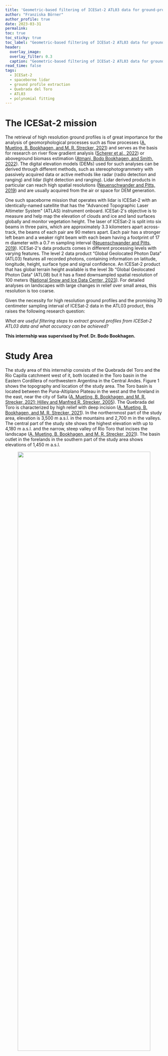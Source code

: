 ```yaml
---
title: 'Geometric-based filtering of ICESat-2 ATL03 data for ground-profile retrieval in the Quebrada del Toro, Argentina'
author: "Franziska Börner"
author_profile: true
date: 2023-03-31
permalink: 
toc: true
toc_sticky: true
toc_label: "Geometric-based filtering of ICESat-2 ATL03 data for ground-profile retrieval in the Quebrada del Toro, Argentina"
header:
  overlay_image: 
  overlay_filter: 0.3
  caption: "Geometric-based filtering of ICESat-2 ATL03 data for ground-profile retrieval in the Quebrada del Toro, Argentina"
read_time: false
tags:
  - ICESat-2
  - spaceborne lidar
  - ground profile extraction
  - Quebrada del Toro
  - ATL03
  - polynomial fitting
---
```


# The ICESat-2 mission

The retrieval of high resolution ground profiles is of great importance for the analysis of geomorphological processes such as flow processes ([A. Mueting, B. Bookhagen, and M. R. Strecker, 2021](#sources)) and serves as the basis for research on river flow gradient analysis ([Scherer et al., 2022](#sources)) or aboveground biomass estimation ([Atmani, Bodo Bookhagen, and Smith, 2022](#sources)). The digital elevation models (DEMs) used for such analyses can be derived through different methods, such as stereophotogrammetry with passively acquired data or active methods like radar (radio detection and ranging) and lidar (light detection and ranging). Lidar derived products in particular can reach high spatial resolutions ([Neuenschwander and Pitts, 2019](#sources)) and are usually acquired from the air or space for DEM generation. 

One such spaceborne mission that operates with lidar is ICESat-2 with an identically-named satellite that has the "Advanced Topographic Laser Altimeter System" (ATLAS) instrument onboard. ICESat-2's objective is to measure and help map the elevation of clouds and ice and land surfaces globally and monitor vegetation height. 
The laser of ICESat-2 is split into six beams in three pairs, which are approximately 3.3 kilometers apart across-track, the beams of each pair are 90 meters apart. Each pair has a stronger left beam and a weaker right beam with each beam having a footprint of 17 m diameter with a 0.7 m sampling interval ([Neuenschwander and Pitts, 2019](#sources)). 
ICESat-2's data  products comes in different processing levels with varying features. The level 2 data product “Global Geolocated Photon Data” (ATL03) features all recorded photons, containing information on latitude, longitude, height, surface type and signal confidence. An ICESat-2 product that has global terrain height available is the level 3b “Global Geolocated Photon Data” (ATL08) but it has a fixed downsampled spatial resolution of 100 meters ([National Snow and Ice Data Center, 2023](#sources)). For detailed analyses on landscapes with large changes in relief over small areas, this resolution is too coarse. 

Given the necessity for high resolution ground profiles and the promising 70 centimeter sampling interval of ICESat-2 data in the ATL03 product, this raises the following research question:

*What are useful filtering steps to extract ground profiles from ICESat-2 ATL03 data and what accuracy can be achieved?*

**This internship was supervised by Prof. Dr. Bodo Bookhagen.**

# Study Area

The study area of this internship consists of the Quebrada del Toro and the Río Capilla catchment west of it, both located in the Toro basin in the Eastern Cordillera of northwestern Argentina in the Central Andes. Figure 1 shows the topography and location of the study area.  The Toro basin is located between the Puna-Altiplano Plateau in the west and the foreland in the east, near the city of Salta ([A. Mueting, B. Bookhagen, and M. R. Strecker, 2021; Hilley and Manfred R. Strecker, 2005](#sources)). 
The Quebrada del Toro is characterized by high relief with deep incision ([A. Mueting, B. Bookhagen, and M. R. Strecker, 2021](#sources)). In the northernmost part of the study area, elevation is 3,500 m a.s.l. in the mountains and 2,700 m in the valleys. The central part of the study site shows the highest elevation with up to 4,180 m a.s.l. and the narrow, steep valley of Río Toro that incises the landscape ([A. Mueting, B. Bookhagen, and M. R. Strecker, 2021](#sources)). The basin outlet in the forelands in the southern part of the study area shows elevations of 1,450 m a.s.l.

<center>
<figure>
<img src="ICESat-2-QdelToro-Boerner-figures/qdt_map_dem2.png" width="100%" height="70%"><figcaption>Figure 1: Map of the Quebrada del Toro and Río Capilla catchment. The area of interest is outlined in white. The background GLO-30 DEM shows the geoid based elevation in the area. The six ICESat-2 beams are displayed by signal photons. The location of the study area is displayed red in the inset map with the ETOPO5 DEM in the background.</figcaption>
</figure>
</center>

# Datasets


ATL03 data can be accessed and downloaded as hdf5 files through the [Data Access Tool](https://nsidc.org/data/data-access-tool/ATL03/versions/5) of the NSIDC (National Snow and Ice Data Center). For this internship, a dataset from 29/05/2022 that goes through the center of the study area was chosen (see Figure 1). The reference ground track of the dataset is 1032, cycle number 15, segment number 8.

Each of the six ICESat-2 beams was extracted and then filtered for signal photons by the confidence flags that ATL03 data provides for every photon: flags 2 to 4 indicate low, medium and high confidence, respectively; photons that were labelled noise or unspecified were not used for analysis. 
The distribution of photon confidence along the track can be seen in Figure 2.  
<center>
<figure>
<img src="ICESat-2-QdelToro-Boerner-figures/photon_dist.png" width="100%" height="80%"><figcaption>Figure 2: Distribution of photon confidence flags for beam GT1L, plotted along the distance of the track against the photon height. Photons of low, medium, and high confidence are labeled signal photons to be used for the analysis. </figcaption>
</figure>
</center>


Validation data was used in the form of DEMs. Three DEMs were used with the addition of a global geoid dataset to correct for different height coordinate reference systems. 

The first DEM used was the Quebrada del Toro 3m DEM, which was created in [A. Mueting, B. Bookhagen, and M. R. Strecker, 2021](#sources) from tri-stereo SPOT-7 satellite data. The DEM file was derived from [Zenodo](https://zenodo.org/record/5653779) and has a accuracy of 0.051 ± 1.915 m, but covers a smaller extent than the study area. Its vertical coordinate system is WGS84 ([A. Mueting, B. Bookhagen, and M. R. Strecker, 2021](#sources)). 

Another high-resolution DEM was the Salta Sector 5.1 DEM by the Instituto Geográfico Nacional of Argentina with a spatial resolution of 5 meters. Its vertical reference system is the Sistema de Referencia Vertical Nacional del año 1971 (SRVN71), which is relative to the localized tide gauge measured in Mar del Plata, Argentina ([Instituto Geográfico Nacional, 2023](#sources)).

Additionally the Copernicus DEM in the GLO-30 instance was used. The data covers the global land surface and has a spatial resolution of 30 meters and an absolute vertical accuracy of <4 m, using the EGM2008 (EPSG: 3855) vertical coordinate system ([European Space Agency, 2022](#sources)). 
To correct the difference in elevation between the ellipsoid and geoid based vertical coordinate systems, the WGS84-EGM2008 geoid conversion values ([Agisoft, 2023](#sources)) were added to the elevation of the GLO-30 DEM.

# Methods for Ground Profile Retrieval

## Eigenvalues

The local neighborhood of points can be analyzed to determine the local structure at those points. This is often done by calculating the 3D covariance matrix, also called 3D structure tensor. The structure tensor and its eigenvalues are common tools to extract geometric features from point clouds and to classify and interpret them ([Dittrich, Martin Weinmann, and Hinz, 2017](#sources)). 

The idea was to extract ground photons based on eigenvalue ratio as quality characteristic. If points were distributed perfectly level without noise, the first eigenvalue of the covariance matrix ($\lambda_{1}$) were 0, as the vertical extent and therefore vertical variance is 0. The second eigenvalue $\lambda_{2}$ is determined by the horizontal extent and its variance. The ratio of $\lambda_{2}/\lambda_{1}$ therefore would be infinite and not defined. If noise is added to the level points, $\lambda_{1}$ increases as a result of the increase of vertical variance in the points. This would in return allow for a valid result of the $\lambda_{2}/\lambda_{1}$ ratio: the lower the vertical variance, the higher the ratio. For real lidar data, this ratio was thought to give information on the neighborhood characteristics of photons: photons that have a certain ratio as attribute could be assumed to be close together enough that they could be classified as ground surface photons.


To implement this, the nearest neighborhood of each point was determined with a k-d tree. Beam GT1L was chosen as test data. The neighborhood was then used as input data for the covariance matrix of which the eigenvalues were calculated. To make the calculation more robust against outliers, a randomizer was implemented that would calculate the eigenvalues of a randomly chosen 75\% of points, store them, repeat the same process with new random 75\% points and compute the mean of both $\lambda_{1}$ and $\lambda_{2}$ and their standard deviations from the randomizer. This was repeated for all neighborhoods. To speed up computation, numba was used for parallelization. 

The result was a sorted pair of eigenvalues and their corresponding standard deviation. This was tested for different neighborhood sizes, as the chosen size affects the eigenvalue magnitudes and therefore all products derived from the eigenvalues. Smaller neighborhoods lead to higher values for $\lambda_{1}$ and $\lambda_{2}$, the ratio becomes noisier. If the neighborhood is chosen too big, details in the relief cannot be picked up on anymore. Results were more significant with heavy point density-based outlier filtering before calculating the eigenvalues. Figure 3 shows eigenvalues and their ratio for different neighborhood sizes. 

A ratio threshold was chosen experimentally. Figure 4 shows the ratio and ratio threshold used for filtering: all photons whose 100-photon neighborhood eigenvalue ratio exceeded 50 were classified as ground photons. Problems show in the inequality of ground photon distribution across the scene: in some areas no photon was labelled ground, in others effectively every photon exceeded the ratio threshold. This made the eigenvalue approach unsuitable for ground profile retrieval. 

<center>
<figure>
<img src="ICESat-2-QdelToro-Boerner-figures/eva12.png" width="90%" height="70%"><figcaption>Figure 3: Magnitude and ratio of eigenvalues 1 and 2 for all neighborhood sizes. </figcaption>
</figure>
</center>

<center>
<figure>
<img src="ICESat-2-QdelToro-Boerner-figures/evaratio.png" width="90%" height="70%"><figcaption>Figure 4: Using eigenvalue ratio (neighborhood size: 100) and a threshold of 50 for ground photon retrieval. The photons that have a eigenvalue ratio above that threshold do not represent ground photons well.</figcaption>
</figure>
</center>

## Polynomial Fitting

A different approach to the goal of ground profile retrieval was polynomial fitting through polynomial least-squares regression. The fitting returns polynomial coefficients, with the corresponding polynomial function defining the relationship between x-values (distance along track) and y-values (elevation) as defined in 

$$ y = f(x) = \sum_{k=0}^{n} a_k x^k $$

In Python the function ``numpy.polynomial.polynomial.Polynomial.fit`` was used. In the function weights can be included, which apply to the unsquared residual ([NumPy Developers, 2023](#sources)). Here, weights were assigned to each point based on the density of the point's nearest neighborhood, with low weights for low density and high weights for high density neighborhoods, scaled to values between 0 and 1.

For the calculation of the polynomial fit the nearest neighborhood of each photon was derived with a k-d tree. For each neighborhood the polynomial fit was calculated and coefficients and resulting elevation were returned. Using a randomizer was unnecessary as the coefficients are not affected by it. The result of the polynomial fitting is an estimation of the surface area. It is discrete, as the x-values are discrete, non-continuous values for which a corresponding y-value exists. To achieve better results, the resulting elevation was first filtered for outlier photons from the ATL03 signal photons and then smoothed. Smoothing was implemented with Gaussian average smoothing with a sigma of 5. It increases the standard deviation of residuals between smoothed fit and the photons, but removes sharp edges.

Two parameters had to be determined to find a best polynomial fit: the degree of the polynomial function and the neighborhood size that the fit is calculated for. To determine the best suited parameters, one strong beam was chosen (GT1L) and subsetted to a 20 kilometer segment (0 to 20 km distance along track), to save on computational power. 

First, the neighborhood size (in the following called "kN") was analyzed. As opposed to eigenvalues and eigenvectors, kN was found to not affect the polynomial fitting to a large degree. 
The calculated differences between the kN smoothed fits and residuals to the GLO-30 DEM showed very similar values between all analyzed kN values. The largest differences appear where gaps are present. Setting kN lower than 50 increases noisiness, above kN = 150 the initial polynomial fit is too smooth to catch details of topography. As the polynomial fit of kN = 150 had the best mean and standard deviation of residuals with the GLO-30 DEM, kN = 150 was chosen for the remaining analysis.  

The degrees of the polynomial function that were tested against were linear (1<sup>st</sup> degree), quadratic (2<sup>nd</sup> degree) and cubic (3<sup>rd</sup> degree).
While computation time for the kN testing was relatively similar for all kN, the computation time increases as a multiple of the tested degree, making cubic fitting very time expensive. Comparing the polynomial fits to the GLO-30 DEM shows that linear polynomial fitting gives the best results, so the remaining ground photon retrieval was conducted with linear fitting. 

Additionally an outlier filtered beam subset was tested, as the signal photons include a small number of outlier photons. A threshold of two percent was chosen, meaning the 2\% points with the lowest neighborhood density were removed. The statistics show lower mean and standard deviation in residuals to the photons, but higher mean and standard deviation in residuals to the GLO-30 DEM. Therefore the analysis was conducted on the full signal photon beam. 

With the best parameters for the polynomial fit determined (no filtering, kN = 150, degree = 1 (linear)), the fit was then used to test ground photon retrieval. For this, residuals were removed iteratively. First, the polynomial fit on the entire GT1L beam was calculated, smoothed and checked for effects from outlier photons. Then, residuals of photons and the smoothed fit were calculated. Photons and residuals were then split in 30 m alongtrack distance bins. Within those bins the residuals that were outside of the lowest 20<sup>th</sup> and upper 20<sup>th</sup> percentile range were removed. The bins with the remaining photons were then concatenated again and used as input for the next iteration. The binning ensured a regulated removal of residuals across the entire alongtrack distance instead of concentrated removal in areas with particularly high residuals. 

```python
# set up full length swath and duplicate it for iterating over
xy = ATL_conf[['alongtrack_base', 'Photon_Height']].to_numpy()
xy_loop = np.array(xy, copy=True)

# loop 4 times: bin swath in 30 m segments, remove residuals of lower and upper 20th percentile, concatenate swath segments and repeat
# in the end, only the points with the least difference to photons should be left --> ground profile photons
# assumes residuals are normal distributed
for i in range(4):
    print(f'Loop {i+1}')
    print(f'Number of photons: {len(xy_loop)}')
    # calculate linear fit on kN = 150, smooth, remove outliers
    coeffs, pfit_elev = polyfit_numpy(xy_loop, 150, 1)
    pfit_elev_smooth = gaussian_filter(pfit_elev, sigma=5)
    pfit_elev_smooth[np.abs(xy_loop[:,1]-pfit_elev_smooth) > 50] = np.nan
    print(f'Number of elements in smoothed polyfit: {np.sum(~np.isnan(pfit_elev_smooth))}')

    # suppress 'All-NaN slice encountered' or 'Mean of empty slice' RuntimeWarnings that will occur
    with warnings.catch_warnings():
        warnings.simplefilter("ignore", category=RuntimeWarning)
        # statistics on photon residuals
        residuals = xy_loop[:,1] - pfit_elev_smooth
        print(f'Max residual at index {np.nanargmax(residuals)} with {np.nanmax(residuals):.2f} m')
        print(f'Min residual at index {np.nanargmin(residuals)} with {np.nanmin(residuals):.2f} m')
        print(f'StDev of residuals: {np.nanstd(residuals):.2f}')

        # split photons and residuals into 30 m bins
        split_at = xy_loop[:, 0].searchsorted(np.arange(0, int(max(xy_loop[:,0])), 30))
        xy_bins = np.split(xy_loop, split_at)
        residuals_bins = np.split(residuals, split_at)

        # empty list to catch filtered photon bins
        new_xy_bins = []
        for j in range(len(xy_bins)):
            # retrieve indices where residuals are in 20-80th residual percentile
            filtered_ind, = np.where((residuals_bins[j] > np.nanpercentile(residuals_bins[j], 20)) & 
                                     (residuals_bins[j] < np.nanpercentile(residuals_bins[j], 80)))
            # save photons at valid indices
            new_xy_bins.append(xy_bins[j][filtered_ind])
        # regroup bins back to full array
        xy_loop = np.concatenate(new_xy_bins)
        np.save(f'xy_loop_{i}.npy', xy_loop)
    
    print(f'No of ground photon candidates: {xy_loop.shape[0]}\n')
```

In total, four iterations of polyfitting were performed on GT1L, reducing the number of photons from 184,825 to 20,440. The first iteration shows the maximum residuals of the unfiltered beam and their standard deviation, in the second iteration of the loop the residuals' range and standard deviation have decreased as a result of the first residual filtering. If the beam is filtered further, however, the residual range and standard deviation becomes higher again, as the printed statistics of iteration three and four show. The beam also starts to miss chunks of points. Therefore, photons were only residual filtered once for the final ground photons.

In the final step, all six tracks were analyzed for polynomial fits and ground photons. The beams were filtered for confidence signals and converted into numpy arrays for the polynomial filtering. The resulting residuals were filtered by lowest and upper 20<sup>th</sup> percentile and the remaining ground photons again subjected to a polynomial fitting. From the indices of the remaining points a GeoDataFrame with the values of the DEMs at the location of the points was constructed with the data from the polynomial fitting and smoothing attached to it. The differences between the ground photons of the filtered point clouds and the DEMs were then analyzed to assess the accuracy. 

## Other algorithms
Two other unsupervised nonparametric methods were tested to assess general suitability for ground approximation from the ground photons. 

A regression method that works with weights as well is the locally weighted scatter plot smoothing method (LOWESS). With LOWESS, a fraction is set, which defines how many points ($N * fraction$) are chosen for the nearest neighborhood of a point to perform weighted linear regression on with $N$ being the length of the dataset used. The regression estimates a $y_{smooth}$ for the neighborhood and then moves on to the next point, resulting in a smoothed estimation of y-values for every x-value ([statsmodels, 2023](#sources)). For the calculation, ``statsmodels.nonparametric.smoothers_lowess.lowess`` was used with a variable fraction so the neighborhood size would be 100. 

The Kalman filter tracks the state of a system or object that is being measured. As the measurements have noise, the "true" state is unknown, which the Kalman filter estimates ([Daniel Duckworth, 2022](#sources)). The filter uses the measured observations and their uncertainties plus an initial state and its uncertainty as input. From this, the Kalman gain can be calculated which can then estimate the system state and its uncertainty, which is then in turn used to iteratively reach closer to the true state as new measurements are used to feed the algorithm and the uncertainties are updated and converging towards zero ([Alex Becker, 2023](#sources)). 
Here a one-dimensional Kalman filter was used, which tracks a single state variable, in this case elevation. From the Python package ``pykalman`` the Kalman filter was initialized with the initial state of the elevation value of the first photon and then the Kalman smoothing algorithm plus Gaussian smoothing was used. 

The three methods were fitted to the ground photons and from the residuals the root-mean-square error (RMSE) was calculated to identify the method with the best fitting ground approximation. 


# Ground Photons and Profile Retrieval

The polynomial fitting and consequent removal of residuals above the threshold worked to different degrees for the six beams. 

On the strong beams, residual filtering improved the residual range noticeably. For the weak beams, the maximum residuals did not change much, however standard deviation decreased for all tracks. 

As Figure 5 shows that the center beam pair the ground photons and corresponding DEM values fit together well but the weak beams show more deviation with valleys and peaks that are not present in the DEMs. 

<center>
<figure>
<img src="ICESat-2-QdelToro-Boerner-figures/DEM_Swath2.png" width="48%" /><img src="ICESat-2-QdelToro-Boerner-figures/DEM_Swath3.png" width="48%" /><figcaption>Figure 5: Ground photons and DEM values of strong (left) and weak (right) center (GT2L and GT2R) beams. The right beam shows surface features that are neither present in the left beam nor the DEMs.</figcaption>
</figure>
</center>

The accuracy of the polynomial fit can be analysed with statistics of the residuals between DEMs and the ground photons, shown in Figure 6. The residuals vary between DEMs and beams. 

In the strong beams, the residuals' spread ranges from 50.2 m (SPOT 3m on Beam GT2L) to 104.5 m (GLO-30 on Beam GT2L). Beam GT2L shows the most variation in residual range between the DEMs. The mean value of the residuals ranges from 0.13 (Salta on Beam GT2L) to 6.80 (SPOT on Beam GT3L). The Salta DEM shows the lowest mean residual values, followed by GLO-30 and then SPOT. The median residual is close to the mean residual especially for Salta and SPOT, indicating symmetric normal distributed residuals. For the GLO-30 DEM the median is closer to zero than the mean for all three strong beams, indicating a slight skew in the GLO-30 residuals. The standard deviation of the residuals ranges from 3.21 (Salta on Beam GT2L) to 7.00 (GLO-30 on Beam GT2L). For all strong beams, GLO-30 has the highest standard deviation of residuals, followed by SPOT and then Salta. 

In the weaker beams, the distribution of residuals is different. The range of residuals is much larger for all weak beams than for the strong beams, with the smallest range measuring 208.6 m (GLO-30 on Beam GT1R) and the largest 505.2 m (GLO-30 on Beam GT2R). The ranges are especially large for beam GT2R. The mean and median residual values are very similar in magnitude as the strong beam values for most beams and DEMs except for SPOT on the GT2R beam (mean value of residuals of 9.19). The standard deviation, however, is noticeably higher than for the strong beams, ranging from 9.89 (Salta on Beam GT1R) to (SPOT on Beam GT2R). 

<center>
<figure>
<img src="ICESat-2-QdelToro-Boerner-figures/residuals_dems.png" width="100%" height="80%"><figcaption>Figure 6: Residuals of ground photons and DEMs, left side: distribution along the track, right side: density histograms </figcaption>
</figure>
</center>

<center>
<figure>
<img src="ICESat-2-QdelToro-Boerner-ICESat-2-QdelToro-Boerner-ICESat-2-QdelToro-Boerner-figures/profiles_gt1l.png" width="100%" height="80%"><figcaption>Figure 7: Ground approximation with different approaches: polynomial fitting, locally weighted scatterplot smoothing (LOWESS), Kalman filtering, ATL08 data (DRAGANN algorithm), and DEMs for GT1L. RMSE was calculated for the full beam. </figcaption>
</figure>
</center>

Figure 7 shows the approximation of ground with different algorithms and DEMs on beam GT1L. Here, also, the linear polynomial fit fits the filtered ground photons well, especially in flat areas with consecutive photon coverage. Problems arise in areas with data gaps (see lower left subplot of Figure 7) and areas with great changes in topography elevation over a small distance (lower right subplot of Figure 7), where the polynomial fit does not approximate the gaps well or does not fully fit the depth of deep valleys or tall peaks. 

The LOWESS method and Kalman filter were plotted against the photons and DEMs as well along with the RMSE of the residuals to the ground photons. Compared to the polynomial fit, they fit the ground photons better, which becomes apparent in the statistics: LOWESS and Kalman result in a RMSE of residuals of under two meters (1.92 and 1.38 m, respectively) compared to 2.78 m for the polyfit. Especially the Kalman approximation fits gaps, valleys and peaks well.  

<center>
<figure>
<img src="ICESat-2-QdelToro-Boerner-figures/profiles_gt1r.png" width="100%" height="80%"><figcaption>Figure 8: Ground approximation with different approaches: polynomial fitting, locally weighted scatterplot smoothing (LOWESS), Kalman filtering, ATL08 data (DRAGANN algorithm), and DEMs for GT1R. RMSE was calculated for the full beam. </figcaption>
</figure>
</center>

The same approach on one of the weak beams, GT1R, as shown in Figure 8, shows different results than for GT1L. Overall, all algorithms produce worse results than for the strong beam, both visually visible and statistically. The polyfit residuals have the highest RMSE of all three tested ground retrieval methods (9.55 m), however it is also high for the Kalman filtering (9.13 m). The LOWESS method results in the lowest residual RMSE at 7.22 m.  
While the Kalman filter interpolates data gaps with a "staircase effect" and the polyfit method skips gaps (see lower left subplot of Figure 7), the LOWESS method interpolates linearly between the pixels at the borders of the gap, resulting in a cleaner full approximation of the ground. 

As Table 1 shows, the results of the RMSE on the residuals followed the same pattern as described here for GT1L and GT1R, only for GT2R the RMSE of LOWESS and the Kalman filter is almost identical. 

<center>
Table 1: RMSE in [m] for residuals between each beam's ground photons and the ground approximation from the respective method 

| Beam | Polyfit | LOWESS | Kalman |
|------|---------|--------|--------|
| GT1L | 2.78    | 1.92   | 1.38   |
| GT1R | 9.49    | 7.22   | 9.13   |
| GT2L | 4.03    | 2.50   | 1.55   |
| GT2R | 10.64   | 9.81   | 9.81   |
| GT3L | 2.99    | 1.98   | 1.33   |
| GT3R | 9.48    | 7.30   | 7.41   |
</center>

# Assessments of Results

The results show the ability of geometric based methods to derive ground profiles from ICESat-2 signal photons. After the eigenvalue approach was not successful, the polynomial fit was used to establish ground photons from the raw signal photons on which a ground profile was fitted with three different algorithms. 
The ground profile photon extraction was based on a residual percentile filtering approach, which thin the ground profiles out too much when used too much. With filtering once, the resulting ground profile photons are suitable, but could be reduced more by using an averaging approach as presented in [Atmani, Bodo Bookhagen, and Smith, 2022](#sources) to retrieve a subset of photons that has less elevation extent.

The accuracy assessment with the DEMs shows that the extraction worked mostly well, especially for the strong beams. Here the mean, median, and standard deviation values are reasonable but the range of residuals is high overall, likely due to fitting issues in peaks and valleys as seen in Figure 7. An offset to the Salta DEM was expected, due to differences in the vertical reference system, however the ground photons fit it the best, except for beams GT2R and GT3R. These values can also be affected by the residual removal due to errors in the DEM. The SPOT DEM showed a generally large offset, but no large differences in mean and median except for GT2R that would indicated skewedness in the residuals.
The other DEMs, Salta and GLO-30, showed more differences between mean and median, depending on the beam. This could be due to topographic effects like steep slopes that suffer under larger DEM resolutions where some residual to photons of small-scale topographical features increase.  
Generally, the differences between the DEM and ICESat-2 resolutions have to be taken into consideration also, as values cannot be compared directly, especially with the lower resolution GLO-30 DEM. 
The weaker beams showed larger ranges and standard deviations of residuals due to large data gaps and the issues the polynomial fit had to work around them (see Fig. 8). 

Fitting the three methods polynomial fit, LOWESS and Kalman to the ground photons showed good results.  
Since the RMSE is sensitive to large outliers, it shows that for the strong beams the Kalman filter reaches the best fit as RMSE is lowest, the metric increases for LOWESS and then again for the polynomial fit. On the weak beams with large regions with low photon density and with the poor gap handling of both Kalman and the polynomial fit, single residuals get much larger, increasing the RMSE for Kalman and the polynomial fit compared to LOWESS. 

These results show that the Kalman filter is very suitable for the ragged terrain used in this project, if the coverage of the area is good and the density of photons is high with no gaps. For sparse datasets, the Kalman filter creates an approximation with staircase effects in gaps and also fits the points too closely, even with smoothing, resulting in unnatural ground approximation. For the weak beams, should they be used, the LOWESS method can be a good alternative for surface reconstruction that needs neither smoothing nor major adjustments for gaps.
The polynomial fit performs worse than both other algorithms, but could perhaps be improved by decreasing the neighborhood size. Additionally to that, the Kalman could be deployed with adjusted parameters as only a very basic parameter set (initial mean state) was used here.
For future research, one objective could be to test LOWESS and Kalman on not-residual-filtered signal photons for ground photon retrieval and extend the methods used here. 


# Sources

Mueting, A., Bookhagen, B., and Strecker, M. R. (2021). “Identification of Debris-Flow Channels Using High-Resolution Topographic Data: A Case Study in the Quebrada Del Toro, NW Argentina”. In: Journal of Geophysical Research: Earth Surface 126(12). DOI: 10.1029/2021JF006330.

Scherer, Daniel et al. (2022). “ICESat-2 Based River Surface Slope and Its Impact on Water Level Time Series From Satellite Altimetry”. In: Water Resources Research 58(11). DOI:10.1029/2022WR032842.

Atmani, Farid, Bookhagen, Bodo, and Smith, Taylor (2022). “Measuring Vegetation Heights and Their Seasonal Changes in the Western Namibian Savanna Using Spaceborne Lidars”. In: Remote Sensing 14(12). DOI: 10.3390/rs14122928.

Neuenschwander, Amy and Pitts, Katherine (2019). “The ATL08 Land and Vegetation Product for the ICESat-2 Mission”. In: Remote Sensing of Environment 221. DOI: 10.1016/j.rse.2018.11.005.

National Snow and Ice Data Center (2023). ICESat-2 Product Overviews. URL: https://nsidc.org/data/icesat-2/products (visited on 15/2/2022).

Hilley, George E. and Strecker, Manfred R. (2005). “Processes of Oscillatory Basin Filling and Excavation in a Tectonically Active Orogen: Quebrada Del Toro Basin, NW Argentina”. In: Geological Society of America Bulletin 117(7). DOI: 10.1130/B25602.1.

Instituto Geográfico Nacional (2023). Consultas Frecuentes. URL: https://www.ign.gob.ar/NuestrasActividades/Geodesia/Nivelacion/faq (visited on 7/3/2023).

European Space Agency (2022). Copernicus Digital Elevation Model. URL: https://doi.org/10.5270/ESA-c5d3d65.

Agisoft (2023). Global Geoid Models. URL: https://www.agisoft.com/downloads/geoids/(visited on 27/1/2023).

Dittrich, André, Weinmann, Martin, and Hinz, Stefan (2017). “Analytical and Numerical Investigations on the Accuracy and Robustness of Geometric Features Extracted from 3D Point Cloud Data”. In: ISPRS Journal of Photogrammetry and Remote Sensing 126. DOI:10.1016/j.isprsjprs.2017.02.012.

NumPy Developers (2023). Numpy.Polynomial.Polynomial.
Polynomial.Fit. URL: https://numpy.org/doc/stable/reference/generated/numpy.polynomial.polynomial.polyfit.html (visited on 7/3/2023).

statsmodels (2023). Statsmodels.Nonparametric.Smoothers_lowess.Lowess. URL: https://www.statsmodels.org/dev/generated/statsmodels.nonparametric.smoothers_lowess.lowess.html (visited on 24/3/2023).

Daniel Duckworth (2023). Kalman Filter User’s Guide. URL: https://pykalman.github.io/#kalman-filter-user-s-guide (visited on 24/3/2023).

Alex Becker (2023). Kalman Filter In One Dimension. URL: https://www.kalmanfilter.net/kalman1d.html (visited on 24/3/2023).
